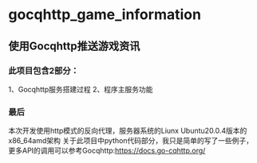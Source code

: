 # gocqhttp_game_information
## 使用Gocqhttp推送游戏资讯
### 此项目包含2部分：
1、Gocqhttp服务搭建过程
2、程序主服务功能
### 最后
本次开发使用http模式的反向代理，服务器系统的Liunx Ubuntu20.0.4版本的x86_64amd架构
关于此项目中python代码部分，我只是简单的写了一些例子，更多API的调用可以参考Gocqhttp:https://docs.go-cqhttp.org/
